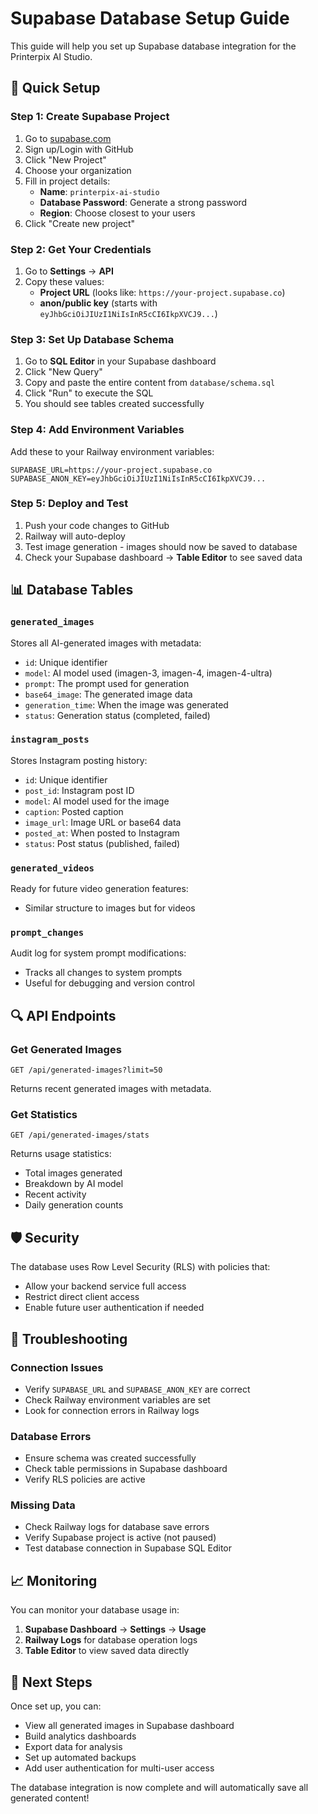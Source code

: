 # Supabase Database Setup Guide

This guide will help you set up Supabase database integration for the Printerpix AI Studio.

## 🚀 Quick Setup

### Step 1: Create Supabase Project
1. Go to [supabase.com](https://supabase.com)
2. Sign up/Login with GitHub
3. Click "New Project"
4. Choose your organization
5. Fill in project details:
   - **Name**: `printerpix-ai-studio`
   - **Database Password**: Generate a strong password
   - **Region**: Choose closest to your users
6. Click "Create new project"

### Step 2: Get Your Credentials
1. Go to **Settings** → **API**
2. Copy these values:
   - **Project URL** (looks like: `https://your-project.supabase.co`)
   - **anon/public key** (starts with `eyJhbGciOiJIUzI1NiIsInR5cCI6IkpXVCJ9...`)

### Step 3: Set Up Database Schema
1. Go to **SQL Editor** in your Supabase dashboard
2. Click "New Query"
3. Copy and paste the entire content from `database/schema.sql`
4. Click "Run" to execute the SQL
5. You should see tables created successfully

### Step 4: Add Environment Variables
Add these to your Railway environment variables:

```env
SUPABASE_URL=https://your-project.supabase.co
SUPABASE_ANON_KEY=eyJhbGciOiJIUzI1NiIsInR5cCI6IkpXVCJ9...
```

### Step 5: Deploy and Test
1. Push your code changes to GitHub
2. Railway will auto-deploy
3. Test image generation - images should now be saved to database
4. Check your Supabase dashboard → **Table Editor** to see saved data

## 📊 Database Tables

### `generated_images`
Stores all AI-generated images with metadata:
- `id`: Unique identifier
- `model`: AI model used (imagen-3, imagen-4, imagen-4-ultra)
- `prompt`: The prompt used for generation
- `base64_image`: The generated image data
- `generation_time`: When the image was generated
- `status`: Generation status (completed, failed)

### `instagram_posts`
Stores Instagram posting history:
- `id`: Unique identifier
- `post_id`: Instagram post ID
- `model`: AI model used for the image
- `caption`: Posted caption
- `image_url`: Image URL or base64 data
- `posted_at`: When posted to Instagram
- `status`: Post status (published, failed)

### `generated_videos`
Ready for future video generation features:
- Similar structure to images but for videos

### `prompt_changes`
Audit log for system prompt modifications:
- Tracks all changes to system prompts
- Useful for debugging and version control

## 🔍 API Endpoints

### Get Generated Images
```
GET /api/generated-images?limit=50
```
Returns recent generated images with metadata.

### Get Statistics
```
GET /api/generated-images/stats
```
Returns usage statistics:
- Total images generated
- Breakdown by AI model
- Recent activity
- Daily generation counts

## 🛡️ Security

The database uses Row Level Security (RLS) with policies that:
- Allow your backend service full access
- Restrict direct client access
- Enable future user authentication if needed

## 🔧 Troubleshooting

### Connection Issues
- Verify `SUPABASE_URL` and `SUPABASE_ANON_KEY` are correct
- Check Railway environment variables are set
- Look for connection errors in Railway logs

### Database Errors
- Ensure schema was created successfully
- Check table permissions in Supabase dashboard
- Verify RLS policies are active

### Missing Data
- Check Railway logs for database save errors
- Verify Supabase project is active (not paused)
- Test database connection in Supabase SQL Editor

## 📈 Monitoring

You can monitor your database usage in:
1. **Supabase Dashboard** → **Settings** → **Usage**
2. **Railway Logs** for database operation logs
3. **Table Editor** to view saved data directly

## 🎯 Next Steps

Once set up, you can:
- View all generated images in Supabase dashboard
- Build analytics dashboards
- Export data for analysis
- Set up automated backups
- Add user authentication for multi-user access

The database integration is now complete and will automatically save all generated content!